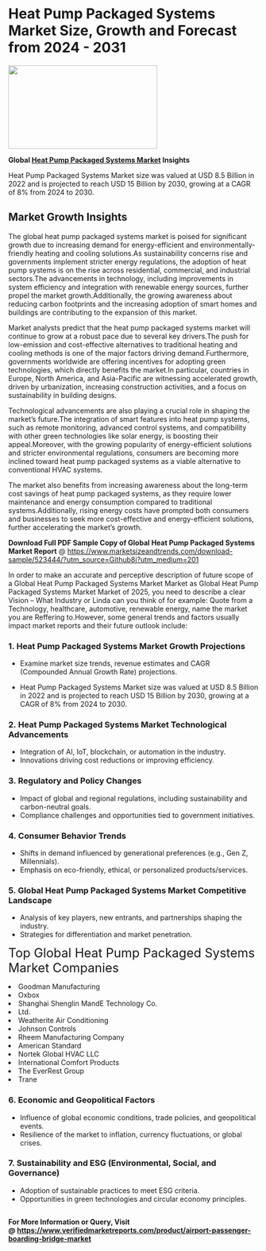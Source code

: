 <H1>Heat Pump Packaged Systems Market Size, Growth and Forecast from 2024 - 2031</H1><img class="aligncenter size-medium wp-image-584254" src="https://thirdeyenews.in/wp-content/uploads/2024/09/Global-Market-Research-300x168.jpeg" alt="" width="300" height="168" /><p><strong>Global&nbsp;<a href="https://www.marketsizeandtrends.com/download-sample/523444/?utm_source=Github8j?utm_medium=201">Heat Pump Packaged Systems Market</a> Insights</strong></p><p>Heat Pump Packaged Systems Market size was valued at USD 8.5 Billion in 2022 and is projected to reach USD 15 Billion by 2030, growing at a CAGR of 8% from 2024 to 2030.</p><p><h2>Market Growth Insights</h2> <p>The global heat pump packaged systems market is poised for significant growth due to increasing demand for energy-efficient and environmentally-friendly heating and cooling solutions.As sustainability concerns rise and governments implement stricter energy regulations, the adoption of heat pump systems is on the rise across residential, commercial, and industrial sectors.The advancements in technology, including improvements in system efficiency and integration with renewable energy sources, further propel the market growth.Additionally, the growing awareness about reducing carbon footprints and the increasing adoption of smart homes and buildings are contributing to the expansion of this market.</p> <p>Market analysts predict that the heat pump packaged systems market will continue to grow at a robust pace due to several key drivers.The push for low-emission and cost-effective alternatives to traditional heating and cooling methods is one of the major factors driving demand.Furthermore, governments worldwide are offering incentives for adopting green technologies, which directly benefits the market.In particular, countries in Europe, North America, and Asia-Pacific are witnessing accelerated growth, driven by urbanization, increasing construction activities, and a focus on sustainability in building designs.</p> <p>Technological advancements are also playing a crucial role in shaping the market’s future.The integration of smart features into heat pump systems, such as remote monitoring, advanced control systems, and compatibility with other green technologies like solar energy, is boosting their appeal.Moreover, with the growing popularity of energy-efficient solutions and stricter environmental regulations, consumers are becoming more inclined toward heat pump packaged systems as a viable alternative to conventional HVAC systems.</p> <p>The market also benefits from increasing awareness about the long-term cost savings of heat pump packaged systems, as they require lower maintenance and energy consumption compared to traditional systems.Additionally, rising energy costs have prompted both consumers and businesses to seek more cost-effective and energy-efficient solutions, further accelerating the market’s growth.</p> <p><span class=""><strong>Download Full PDF Sample Copy of Global Heat Pump Packaged Systems Market Report</strong> @ <a href="https://www.marketsizeandtrends.com/download-sample/523444/?utm_source=Github8j?utm_medium=201" target="_blank">https://www.marketsizeandtrends.com/download-sample/523444/?utm_source=Github8j?utm_medium=201</a></span></p><p>In order to make an accurate and perceptive description of future scope of a Global&nbsp;Heat Pump Packaged Systems Market Market as Global&nbsp;Heat Pump Packaged Systems Market Market of 2025, you need to describe a clear Vision &ndash; What Industry or Linda can you think of for example: Quote from a Technology, healthcare, automotive, renewable energy, name the market you are Reffering to.However, some general trends and factors usually impact market reports and their future outlook include:</p><h3>1.&nbsp;<strong>Heat Pump Packaged Systems Market Growth Projections</strong></h3><ul><li>Examine market size trends, revenue estimates and CAGR (Compounded Annual Growth Rate) projections.</li><li><p>Heat Pump Packaged Systems Market size was valued at USD 8.5 Billion in 2022 and is projected to reach USD 15 Billion by 2030, growing at a CAGR of 8% from 2024 to 2030.</p></li></ul><h3>2.&nbsp;<strong>Heat Pump Packaged Systems Market Technological Advancements</strong></h3><ul><li>Integration of AI, IoT, blockchain, or automation in the industry.</li><li>Innovations driving cost reductions or improving efficiency.</li></ul><h3>3.&nbsp;<strong>Regulatory and Policy Changes</strong></h3><ul><li>Impact of global and regional regulations, including sustainability and carbon-neutral goals.</li><li>Compliance challenges and opportunities tied to government initiatives.</li></ul><h3>4.&nbsp;<strong>Consumer Behavior Trends</strong></h3><ul><li>Shifts in demand influenced by generational preferences (e.g., Gen Z, Millennials).</li><li>Emphasis on eco-friendly, ethical, or personalized products/services.</li></ul><h3>5.&nbsp;<strong>Global Heat Pump Packaged Systems Market Competitive Landscape</strong></h3><ul><li>Analysis of key players, new entrants, and partnerships shaping the industry.</li><li>Strategies for differentiation and market penetration.</li></ul><p data-pm-slice="1 1 []"><span style="color: inherit; font-family: inherit; font-size: 25px;">Top Global Heat Pump Packaged Systems Market Companies</span></p><div class="" data-test-id=""><p><li>Goodman Manufacturing</li><li> Oxbox</li><li> Shanghai Shenglin MandE Technology Co.</li><li>Ltd.</li><li> Weatherite Air Conditioning</li><li> Johnson Controls</li><li> Rheem Manufacturing Company</li><li> American Standard</li><li> Nortek Global HVAC LLC</li><li> International Comfort Products</li><li> The EverRest Group</li><li> Trane</li></p></div><h3>6.&nbsp;<strong>Economic and Geopolitical Factors</strong></h3><ul><li>Influence of global economic conditions, trade policies, and geopolitical events.</li><li>Resilience of the market to inflation, currency fluctuations, or global crises.</li></ul><h3>7.&nbsp;<strong>Sustainability and ESG (Environmental, Social, and Governance)</strong></h3><ul><li>Adoption of sustainable practices to meet ESG criteria.</li><li>Opportunities in green technologies and circular economy principles.</li></ul><h2><strong style="font-size: 14px;">For More Information or Query, Visit @&nbsp;</strong><a style="background-color: #ffffff; font-size: 14px;" href="https://www.marketsizeandtrends.com/report/heat-pump-packaged-systems-market/" target="_blank">https://www.verifiedmarketreports.com/product/airport-passenger-boarding-bridge-market</a></h2>